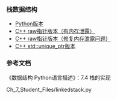 ### 栈数据结构

- [Python版本](python)
- [C++ raw指针版本（有内存泄露）](cxx-raw-ptr-memory-leaks)
- [C++ raw指针版本（修复内存泄露问题）](cxx-raw-ptr)
- [C++ std::unique_ptr版本](cxx)

### 参考文档

《数据结构 Python语言描述》：7.4 栈的实现

Ch_7_Student_Files/linkedstack.py
